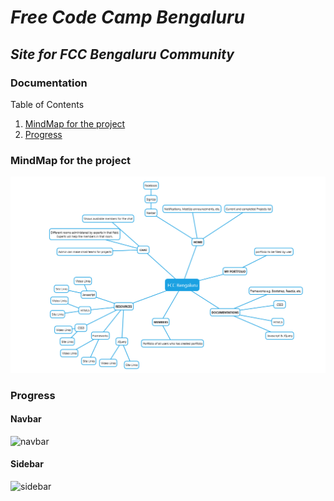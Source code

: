 # **_Free Code Camp Bengaluru_**
## *Site for FCC Bengaluru Community*
### **Documentation**
Table of Contents
1. [MindMap for the project](#mindmap-for-the-project) 
2. [Progress](#progress)

### **MindMap for the project**
![mindmap](./src/images/misc/fccb.png)

### **Progress**
#### Navbar
![navbar](https://s25.postimg.org/x8jxltltr/navbar.png)
#### Sidebar
![sidebar](
https://s25.postimg.org/gytrixb5r/sidebar.png)
